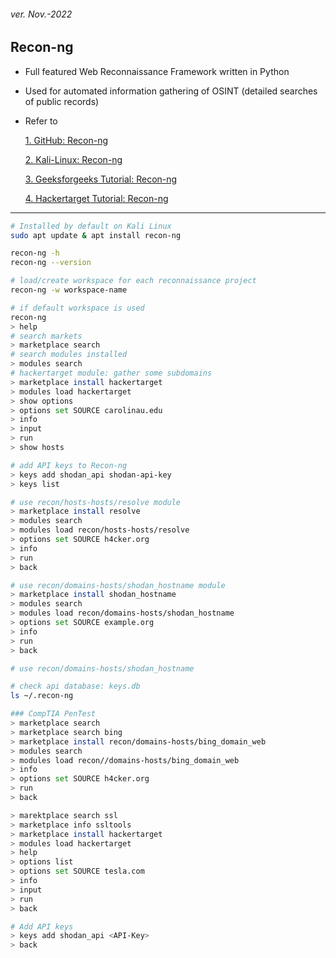 <h6>ver. Nov.-2022</h6>
<h2> Recon-ng</h2>

-   Full featured Web Reconnaissance Framework written in Python
-   Used for automated information gathering of OSINT (detailed searches of public records)
-   Refer to

    [1. GitHub: Recon-ng](https://github.com/lanmaster53/recon-ng)

    [2. Kali-Linux: Recon-ng](https://www.kali.org/tools/recon-ng/)

    [3. Geeksforgeeks Tutorial: Recon-ng](https://www.geeksforgeeks.org/recon-ng-installation-on-kali-linux/#:~:text=Recon%2Dng%20is%20a%20Web,we%20can%20gather%20all%20information)

    [4. Hackertarget Tutorial: Recon-ng](https://hackertarget.com/recon-ng-tutorial/)

---

```sh
# Installed by default on Kali Linux
sudo apt update & apt install recon-ng

recon-ng -h
recon-ng --version

# load/create workspace for each reconnaissance project
recon-ng -w workspace-name

# if default workspace is used
recon-ng
> help
# search markets
> marketplace search
# search modules installed
> modules search
# hackertarget module: gather some subdomains
> marketplace install hackertarget
> modules load hackertarget
> show options
> options set SOURCE carolinau.edu
> info
> input
> run
> show hosts

# add API keys to Recon-ng
> keys add shodan_api shodan-api-key
> keys list

# use recon/hosts-hosts/resolve module
> marketplace install resolve
> modules search
> modules load recon/hosts-hosts/resolve
> options set SOURCE h4cker.org
> info
> run
> back

# use recon/domains-hosts/shodan_hostname module
> marketplace install shodan_hostname
> modules search
> modules load recon/domains-hosts/shodan_hostname
> options set SOURCE example.org
> info
> run
> back

# use recon/domains-hosts/shodan_hostname

# check api database: keys.db
ls ~/.recon-ng

### CompTIA PenTest
> marketplace search
> marketplace search bing
> marketplace install recon/domains-hosts/bing_domain_web
> modules search
> modules load recon//domains-hosts/bing_domain_web
> info
> options set SOURCE h4cker.org
> run
> back

> marektplace search ssl
> marketplace info ssltools
> marketplace install hackertarget
> modules load hackertarget
> help
> options list
> options set SOURCE tesla.com
> info
> input
> run
> back

# Add API keys
> keys add shodan_api <API-Key>
> back


```
